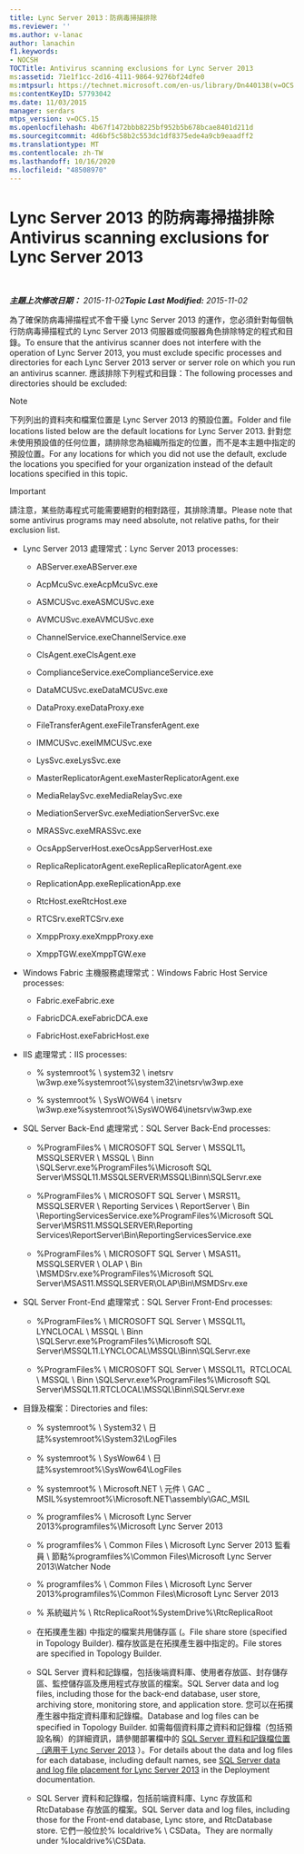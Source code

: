 ```yaml
---
title: Lync Server 2013：防病毒掃描排除
ms.reviewer: ''
ms.author: v-lanac
author: lanachin
f1.keywords:
- NOCSH
TOCTitle: Antivirus scanning exclusions for Lync Server 2013
ms:assetid: 71e1f1cc-2d16-4111-9864-9276bf24dfe0
ms:mtpsurl: https://technet.microsoft.com/en-us/library/Dn440138(v=OCS.15)
ms:contentKeyID: 57793042
ms.date: 11/03/2015
manager: serdars
mtps_version: v=OCS.15
ms.openlocfilehash: 4b67f1472bbb8225bf952b5b678bcae8401d211d
ms.sourcegitcommit: 4d6bf5c58b2c553dc1df8375ede4a9cb9eaadff2
ms.translationtype: MT
ms.contentlocale: zh-TW
ms.lasthandoff: 10/16/2020
ms.locfileid: "48508970"
---
```

# <a name="antivirus-scanning-exclusions-for-lync-server-2013"></a><span data-ttu-id="93d03-102">Lync Server 2013 的防病毒掃描排除</span><span class="sxs-lookup"><span data-stu-id="93d03-102">Antivirus scanning exclusions for Lync Server 2013</span></span>

<div data-xmlns="http://www.w3.org/1999/xhtml">

<div class="topic" data-xmlns="http://www.w3.org/1999/xhtml" data-msxsl="urn:schemas-microsoft-com:xslt" data-cs="https://msdn.microsoft.com/">

<div data-asp="https://msdn2.microsoft.com/asp">



</div>

<div id="mainSection">

<div id="mainBody">

<span> </span>

<span data-ttu-id="93d03-103">_**主題上次修改日期：** 2015-11-02_</span><span class="sxs-lookup"><span data-stu-id="93d03-103">_**Topic Last Modified:** 2015-11-02_</span></span>

<span data-ttu-id="93d03-104">為了確保防病毒掃描程式不會干擾 Lync Server 2013 的運作，您必須針對每個執行防病毒掃描程式的 Lync Server 2013 伺服器或伺服器角色排除特定的程式和目錄。</span><span class="sxs-lookup"><span data-stu-id="93d03-104">To ensure that the antivirus scanner does not interfere with the operation of Lync Server 2013, you must exclude specific processes and directories for each Lync Server 2013 server or server role on which you run an antivirus scanner.</span></span> <span data-ttu-id="93d03-105">應該排除下列程式和目錄：</span><span class="sxs-lookup"><span data-stu-id="93d03-105">The following processes and directories should be excluded:</span></span>

<div>


> [!NOTE]  
> <span data-ttu-id="93d03-106">下列列出的資料夾和檔案位置是 Lync Server 2013 的預設位置。</span><span class="sxs-lookup"><span data-stu-id="93d03-106">Folder and file locations listed below are the default locations for Lync Server 2013.</span></span> <span data-ttu-id="93d03-107">針對您未使用預設值的任何位置，請排除您為組織所指定的位置，而不是本主題中指定的預設位置。</span><span class="sxs-lookup"><span data-stu-id="93d03-107">For any locations for which you did not use the default, exclude the locations you specified for your organization instead of the default locations specified in this topic.</span></span>



</div>

<div>


> [!IMPORTANT]  
> <span data-ttu-id="93d03-108">請注意，某些防毒程式可能需要絕對的相對路徑，其排除清單。</span><span class="sxs-lookup"><span data-stu-id="93d03-108">Please note that some antivirus programs may need absolute, not relative paths, for their exclusion list.</span></span>



</div>

  - <span data-ttu-id="93d03-109">Lync Server 2013 處理常式：</span><span class="sxs-lookup"><span data-stu-id="93d03-109">Lync Server 2013 processes:</span></span>
    
      - <span data-ttu-id="93d03-110">ABServer.exe</span><span class="sxs-lookup"><span data-stu-id="93d03-110">ABServer.exe</span></span>
    
      - <span data-ttu-id="93d03-111">AcpMcuSvc.exe</span><span class="sxs-lookup"><span data-stu-id="93d03-111">AcpMcuSvc.exe</span></span>
    
      - <span data-ttu-id="93d03-112">ASMCUSvc.exe</span><span class="sxs-lookup"><span data-stu-id="93d03-112">ASMCUSvc.exe</span></span>
    
      - <span data-ttu-id="93d03-113">AVMCUSvc.exe</span><span class="sxs-lookup"><span data-stu-id="93d03-113">AVMCUSvc.exe</span></span>
    
      - <span data-ttu-id="93d03-114">ChannelService.exe</span><span class="sxs-lookup"><span data-stu-id="93d03-114">ChannelService.exe</span></span>
    
      - <span data-ttu-id="93d03-115">ClsAgent.exe</span><span class="sxs-lookup"><span data-stu-id="93d03-115">ClsAgent.exe</span></span>
    
      - <span data-ttu-id="93d03-116">ComplianceService.exe</span><span class="sxs-lookup"><span data-stu-id="93d03-116">ComplianceService.exe</span></span>
    
      - <span data-ttu-id="93d03-117">DataMCUSvc.exe</span><span class="sxs-lookup"><span data-stu-id="93d03-117">DataMCUSvc.exe</span></span>
    
      - <span data-ttu-id="93d03-118">DataProxy.exe</span><span class="sxs-lookup"><span data-stu-id="93d03-118">DataProxy.exe</span></span>
    
      - <span data-ttu-id="93d03-119">FileTransferAgent.exe</span><span class="sxs-lookup"><span data-stu-id="93d03-119">FileTransferAgent.exe</span></span>
    
      - <span data-ttu-id="93d03-120">IMMCUSvc.exe</span><span class="sxs-lookup"><span data-stu-id="93d03-120">IMMCUSvc.exe</span></span>
    
      - <span data-ttu-id="93d03-121">LysSvc.exe</span><span class="sxs-lookup"><span data-stu-id="93d03-121">LysSvc.exe</span></span>
    
      - <span data-ttu-id="93d03-122">MasterReplicatorAgent.exe</span><span class="sxs-lookup"><span data-stu-id="93d03-122">MasterReplicatorAgent.exe</span></span>
    
      - <span data-ttu-id="93d03-123">MediaRelaySvc.exe</span><span class="sxs-lookup"><span data-stu-id="93d03-123">MediaRelaySvc.exe</span></span>
    
      - <span data-ttu-id="93d03-124">MediationServerSvc.exe</span><span class="sxs-lookup"><span data-stu-id="93d03-124">MediationServerSvc.exe</span></span>
    
      - <span data-ttu-id="93d03-125">MRASSvc.exe</span><span class="sxs-lookup"><span data-stu-id="93d03-125">MRASSvc.exe</span></span>
    
      - <span data-ttu-id="93d03-126">OcsAppServerHost.exe</span><span class="sxs-lookup"><span data-stu-id="93d03-126">OcsAppServerHost.exe</span></span>
    
      - <span data-ttu-id="93d03-127">ReplicaReplicatorAgent.exe</span><span class="sxs-lookup"><span data-stu-id="93d03-127">ReplicaReplicatorAgent.exe</span></span>
    
      - <span data-ttu-id="93d03-128">ReplicationApp.exe</span><span class="sxs-lookup"><span data-stu-id="93d03-128">ReplicationApp.exe</span></span>
    
      - <span data-ttu-id="93d03-129">RtcHost.exe</span><span class="sxs-lookup"><span data-stu-id="93d03-129">RtcHost.exe</span></span>
    
      - <span data-ttu-id="93d03-130">RTCSrv.exe</span><span class="sxs-lookup"><span data-stu-id="93d03-130">RTCSrv.exe</span></span>
    
      - <span data-ttu-id="93d03-131">XmppProxy.exe</span><span class="sxs-lookup"><span data-stu-id="93d03-131">XmppProxy.exe</span></span>
    
      - <span data-ttu-id="93d03-132">XmppTGW.exe</span><span class="sxs-lookup"><span data-stu-id="93d03-132">XmppTGW.exe</span></span>

  - <span data-ttu-id="93d03-133">Windows Fabric 主機服務處理常式：</span><span class="sxs-lookup"><span data-stu-id="93d03-133">Windows Fabric Host Service processes:</span></span>
    
      - <span data-ttu-id="93d03-134">Fabric.exe</span><span class="sxs-lookup"><span data-stu-id="93d03-134">Fabric.exe</span></span>
    
      - <span data-ttu-id="93d03-135">FabricDCA.exe</span><span class="sxs-lookup"><span data-stu-id="93d03-135">FabricDCA.exe</span></span>
    
      - <span data-ttu-id="93d03-136">FabricHost.exe</span><span class="sxs-lookup"><span data-stu-id="93d03-136">FabricHost.exe</span></span>

  - <span data-ttu-id="93d03-137">IIS 處理常式：</span><span class="sxs-lookup"><span data-stu-id="93d03-137">IIS processes:</span></span>
    
      - <span data-ttu-id="93d03-138">% systemroot% \\ system32 \\ inetsrv \\w3wp.exe</span><span class="sxs-lookup"><span data-stu-id="93d03-138">%systemroot%\\system32\\inetsrv\\w3wp.exe</span></span>
    
      - <span data-ttu-id="93d03-139">% systemroot% \\ SysWOW64 \\ inetsrv \\w3wp.exe</span><span class="sxs-lookup"><span data-stu-id="93d03-139">%systemroot%\\SysWOW64\\inetsrv\\w3wp.exe</span></span>

  - <span data-ttu-id="93d03-140">SQL Server Back-End 處理常式：</span><span class="sxs-lookup"><span data-stu-id="93d03-140">SQL Server Back-End processes:</span></span>
    
      - <span data-ttu-id="93d03-141">%ProgramFiles% \\ MICROSOFT SQL Server \\ MSSQL11。MSSQLSERVER \\ MSSQL \\ Binn \\SQLServr.exe</span><span class="sxs-lookup"><span data-stu-id="93d03-141">%ProgramFiles%\\Microsoft SQL Server\\MSSQL11.MSSQLSERVER\\MSSQL\\Binn\\SQLServr.exe</span></span>
    
      - <span data-ttu-id="93d03-142">%ProgramFiles% \\ MICROSOFT SQL Server \\ MSRS11。MSSQLSERVER \\ Reporting Services \\ ReportServer \\ Bin \\ReportingServicesService.exe</span><span class="sxs-lookup"><span data-stu-id="93d03-142">%ProgramFiles%\\Microsoft SQL Server\\MSRS11.MSSQLSERVER\\Reporting Services\\ReportServer\\Bin\\ReportingServicesService.exe</span></span>
    
      - <span data-ttu-id="93d03-143">%ProgramFiles% \\ MICROSOFT SQL Server \\ MSAS11。MSSQLSERVER \\ OLAP \\ Bin \\MSMDSrv.exe</span><span class="sxs-lookup"><span data-stu-id="93d03-143">%ProgramFiles%\\Microsoft SQL Server\\MSAS11.MSSQLSERVER\\OLAP\\Bin\\MSMDSrv.exe</span></span>

  - <span data-ttu-id="93d03-144">SQL Server Front-End 處理常式：</span><span class="sxs-lookup"><span data-stu-id="93d03-144">SQL Server Front-End processes:</span></span>
    
      - <span data-ttu-id="93d03-145">%ProgramFiles% \\ MICROSOFT SQL Server \\ MSSQL11。LYNCLOCAL \\ MSSQL \\ Binn \\SQLServr.exe</span><span class="sxs-lookup"><span data-stu-id="93d03-145">%ProgramFiles%\\Microsoft SQL Server\\MSSQL11.LYNCLOCAL\\MSSQL\\Binn\\SQLServr.exe</span></span>
    
      - <span data-ttu-id="93d03-146">%ProgramFiles% \\ MICROSOFT SQL Server \\ MSSQL11。RTCLOCAL \\ MSSQL \\ Binn \\SQLServr.exe</span><span class="sxs-lookup"><span data-stu-id="93d03-146">%ProgramFiles%\\Microsoft SQL Server\\MSSQL11.RTCLOCAL\\MSSQL\\Binn\\SQLServr.exe</span></span>

  - <span data-ttu-id="93d03-147">目錄及檔案：</span><span class="sxs-lookup"><span data-stu-id="93d03-147">Directories and files:</span></span>
    
      - <span data-ttu-id="93d03-148">% systemroot% \\ System32 \\ 日誌</span><span class="sxs-lookup"><span data-stu-id="93d03-148">%systemroot%\\System32\\LogFiles</span></span>
    
      - <span data-ttu-id="93d03-149">% systemroot% \\ SysWow64 \\ 日誌</span><span class="sxs-lookup"><span data-stu-id="93d03-149">%systemroot%\\SysWow64\\LogFiles</span></span>
    
      - <span data-ttu-id="93d03-150">% systemroot% \\ Microsoft.NET \\ 元件 \\ GAC \_ MSIL</span><span class="sxs-lookup"><span data-stu-id="93d03-150">%systemroot%\\Microsoft.NET\\assembly\\GAC\_MSIL</span></span>
    
      - <span data-ttu-id="93d03-151">% programfiles% \\ Microsoft Lync Server 2013</span><span class="sxs-lookup"><span data-stu-id="93d03-151">%programfiles%\\Microsoft Lync Server 2013</span></span>
    
      - <span data-ttu-id="93d03-152">% programfiles% \\ Common Files \\ Microsoft Lync Server 2013 監看員 \\ 節點</span><span class="sxs-lookup"><span data-stu-id="93d03-152">%programfiles%\\Common Files\\Microsoft Lync Server 2013\\Watcher Node</span></span>
    
      - <span data-ttu-id="93d03-153">% programfiles% \\ Common Files \\ Microsoft Lync Server 2013</span><span class="sxs-lookup"><span data-stu-id="93d03-153">%programfiles%\\Common Files\\Microsoft Lync Server 2013</span></span>
    
      - <span data-ttu-id="93d03-154">% 系統磁片% \\ RtcReplicaRoot</span><span class="sxs-lookup"><span data-stu-id="93d03-154">%SystemDrive%\\RtcReplicaRoot</span></span>
    
      - <span data-ttu-id="93d03-155">在拓撲產生器) 中指定的檔案共用儲存區 (。</span><span class="sxs-lookup"><span data-stu-id="93d03-155">File share store (specified in Topology Builder).</span></span> <span data-ttu-id="93d03-156">檔存放區是在拓撲產生器中指定的。</span><span class="sxs-lookup"><span data-stu-id="93d03-156">File stores are specified in Topology Builder.</span></span>
    
      - <span data-ttu-id="93d03-157">SQL Server 資料和記錄檔，包括後端資料庫、使用者存放區、封存儲存區、監控儲存區及應用程式存放區的檔案。</span><span class="sxs-lookup"><span data-stu-id="93d03-157">SQL Server data and log files, including those for the back-end database, user store, archiving store, monitoring store, and application store.</span></span> <span data-ttu-id="93d03-158">您可以在拓撲產生器中指定資料庫和記錄檔。</span><span class="sxs-lookup"><span data-stu-id="93d03-158">Database and log files can be specified in Topology Builder.</span></span> <span data-ttu-id="93d03-159">如需每個資料庫之資料和記錄檔（包括預設名稱）的詳細資訊，請參閱部署檔中的 [SQL Server 資料和記錄檔位置（適用于 Lync Server 2013](lync-server-2013-sql-server-data-and-log-file-placement.md) ）。</span><span class="sxs-lookup"><span data-stu-id="93d03-159">For details about the data and log files for each database, including default names, see [SQL Server data and log file placement for Lync Server 2013](lync-server-2013-sql-server-data-and-log-file-placement.md) in the Deployment documentation.</span></span>
    
      - <span data-ttu-id="93d03-160">SQL Server 資料和記錄檔，包括前端資料庫、Lync 存放區和 RtcDatabase 存放區的檔案。</span><span class="sxs-lookup"><span data-stu-id="93d03-160">SQL Server data and log files, including those for the Front-end database, Lync store, and RtcDatabase store.</span></span> <span data-ttu-id="93d03-161">它們一般位於% localdrive% \\ CSData。</span><span class="sxs-lookup"><span data-stu-id="93d03-161">They are normally under %localdrive%\\CSData.</span></span>

</div>

<span> </span>

</div>

</div>

</div>

